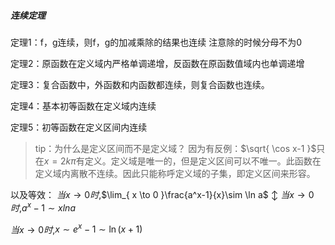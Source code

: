 ##### 连续定理
定理1：f，g连续，则f，g的加减乘除的结果也连续
注意除的时候分母不为0

定理2：原函数在定义域内严格单调递增，反函数在原函数值域内也单调递增

定理3：复合函数中，外函数和内函数都连续，则复合函数也连续。

定理4：基本初等函数在定义域内连续

定理5：初等函数在定义区间内连续

> tip：为什么是定义区间而不是定义域？
> 因为有反例：$\sqrt{ \cos x-1 }$只在$x=2k\pi$有定义。定义域是唯一的，但是定义区间可以不唯一。此函数在定义域内离散不连续。因此只能称呼定义域的子集，即定义区间来形容。


以及等效：
$当x\to0时$,$\lim_{ x \to 0 }\frac{a^x-1}{x}\sim \ln a$
			$\updownarrow$
$当x\to0时$,$a^x-1\sim xln a$


$当x\to0时$,$x\sim e^x-1\sim \ln(x+1)$
